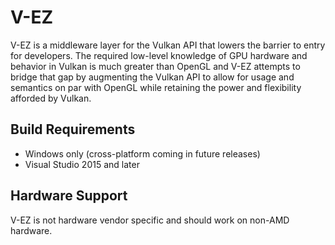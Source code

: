 # V-EZ

V-EZ is a middleware layer for the Vulkan API that lowers the barrier to entry for developers. The required low-level knowledge of GPU hardware and behavior in Vulkan is much greater than OpenGL and V-EZ attempts to bridge that gap by augmenting the Vulkan API to allow for usage and semantics on par with OpenGL while retaining the power and flexibility afforded by Vulkan.

## Build Requirements

* Windows only (cross-platform coming in future releases)
* Visual Studio 2015 and later

## Hardware Support

V-EZ is not hardware vendor specific and should work on non-AMD hardware.